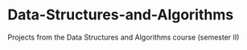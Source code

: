 # Data-Structures-and-Algorithms
Projects from the Data Structures and Algorithms course (semester II)
